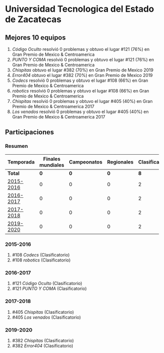---
---

# Universidad Tecnologica del Estado de Zacatecas

## Mejores 10 equipos

1. _Código Oculto_ resolvió 0 problemas y obtuvo el lugar #121 (76%) en Gran Premio de Mexico & Centroamerica
1. _PUNTO Y COMA_ resolvió 0 problemas y obtuvo el lugar #121 (76%) en Gran Premio de Mexico & Centroamerica
1. _Chispitas_ obtuvo el lugar #382 (70%) en Gran Premio de Mexico 2019
1. _Error404_ obtuvo el lugar #382 (70%) en Gran Premio de Mexico 2019
1. _Codecs_ resolvió 0 problemas y obtuvo el lugar #108 (66%) en Gran Premio de Mexico & Centroamerica
1. _robotics_ resolvió 0 problemas y obtuvo el lugar #108 (66%) en Gran Premio de Mexico & Centroamerica
1. _Chispitas_ resolvió 0 problemas y obtuvo el lugar #405 (40%) en Gran Premio de Mexico & Centroamerica 2017
1. _Los venados_ resolvió 0 problemas y obtuvo el lugar #405 (40%) en Gran Premio de Mexico & Centroamerica 2017

## Participaciones

### Resumen

| Temporada | Finales mundiales | Campeonatos | Regionales | Clasificatorios | Equipos |
| --- | --- | --- | --- | --- | --- |
| **Total** | **0** | **0** | **0** | **8** | **8** |
| [2015-2016](#2015-2016) | 0 | 0 | 0 | 2 | 2 |
| [2016-2017](#2016-2017) | 0 | 0 | 0 | 2 | 2 |
| [2017-2018](#2017-2018) | 0 | 0 | 0 | 2 | 2 |
| [2019-2020](#2019-2020) | 0 | 0 | 0 | 2 | 2 |

### 2015-2016

1. #108 _Codecs_ (Clasificatorio)
1. #108 _robotics_ (Clasificatorio)

### 2016-2017

1. #121 _Código Oculto_ (Clasificatorio)
1. #121 _PUNTO Y COMA_ (Clasificatorio)

### 2017-2018

1. #405 _Chispitas_ (Clasificatorio)
1. #405 _Los venados_ (Clasificatorio)

### 2019-2020

1. #382 _Chispitas_ (Clasificatorio)
1. #382 _Error404_ (Clasificatorio)




